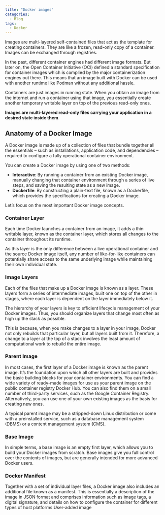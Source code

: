 ```yaml
---
title: "Docker images"
categories:
  - Blog
tags:
  - Docker
---
```


Images are multi-layered self-contained files that act as the template for creating containers. They are like a frozen, read-only copy of a container. Images can be exchanged through registries.

In the past, different container engines had different image formats. But later on, the Open Container Initiative (OCI) defined a standard specification for container images which is complied by the major containerization engines out there. This means that an image built with Docker can be used with another runtime like Podman without any additional hassle.

Containers are just images in running state. When you obtain an image from the internet and run a container using that image, you essentially create another temporary writable layer on top of the previous read-only ones.

<b>Images are multi-layered read-only files carrying your application in a desired state inside them.</b>

<h2>Anatomy of a Docker Image</h2>

A Docker image is made up of a collection of files that bundle together all the essentials – such as installations, application code, and dependencies – required to configure a fully operational container environment. 

You can create a Docker image by using one of two methods:
<ul>
<li><b>Interactive</b>: By running a container from an existing Docker image, manually changing that container environment through a series of live steps, and saving the resulting state as a new image.</li>
<li><b>Dockerfile</b>: By constructing a plain-text file, known as a Dockerfile, which provides the specifications for creating a Docker image.</li>
</ul>

Let’s focus on the most important Docker image concepts.

<h3>Container Layer</h3>

Each time Docker launches a container from an image, it adds a thin writable layer, known as the container layer, which stores all changes to the container throughout its runtime. 

As this layer is the only difference between a live operational container and the source Docker image itself, any number of like-for-like containers can potentially share access to the same underlying image while maintaining their own individual state.

<h3>Image Layers</h3>

Each of the files that make up a Docker image is known as a layer. These layers form a series of intermediate images, built one on top of the other in stages, where each layer is dependent on the layer immediately below it. 

The hierarchy of your layers is key to efficient lifecycle management of your Docker images. Thus, you should organize layers that change most often as high up the stack as possible. 

This is because, when you make changes to a layer in your image, Docker not only rebuilds that particular layer, but all layers built from it. Therefore, a change to a layer at the top of a stack involves the least amount of computational work to rebuild the entire image.

<h3>Parent Image</h3>

In most cases, the first layer of a Docker image is known as the parent image. It’s the foundation upon which all other layers are built and provides the basic building blocks for your container environments. You can find a wide variety of ready-made images for use as your parent image on the public container registry Docker Hub. You can also find them on a small number of third-party services, such as the Google Container Registry. Alternatively, you can use one of your own existing images as the basis for creating new ones.

A typical parent image may be a stripped-down Linux distribution or come with a preinstalled service, such as a database management system (DBMS) or a content management system (CMS).

<h3>Base Image</h3>

In simple terms, a base image is an empty first layer, which allows you to build your Docker images from scratch. Base images give you full control over the contents of images, but are generally intended for more advanced Docker users.

<h3>Docker Manifest</h3>

Together with a set of individual layer files, a Docker image also includes an additional file known as a manifest. This is essentially a description of the image in JSON format and comprises information such as image tags, a digital signature, and details on how to configure the container for different types of host platforms.User-added image